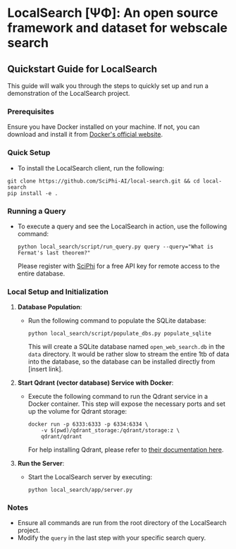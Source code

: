 # LocalSearch [ΨΦ]: An open source framework and dataset for webscale search

## Quickstart Guide for LocalSearch

This guide will walk you through the steps to quickly set up and run a demonstration of the LocalSearch project.

### Prerequisites

Ensure you have Docker installed on your machine. If not, you can download and install it from [Docker's official website](https://www.docker.com/).

### Quick Setup

- To install the LocalSearch client, run the following:

```shell
git clone https://github.com/SciPhi-AI/local-search.git && cd local-search
pip install -e .
```

### Running a Query

- To execute a query and see the LocalSearch in action, use the following command:
  
  ```shell
  python local_search/script/run_query.py query --query="What is Fermat's last theorem?"
  ```

  Please register with [SciPhi](https://www.sciphi.ai/) for a free API key for remote access to the entire database.

### Local Setup and Initialization

1. **Database Population**:
   - Run the following command to populate the SQLite database:

     ```shell
     python local_search/script/populate_dbs.py populate_sqlite
     ```

     This will create a SQLite database named `open_web_search.db` in the `data` directory. It would be rather slow to stream the entire 1tb of data into the database, so the database can be installed directly from [insert link].

2. **Start Qdrant (vector database) Service with Docker**:
   - Execute the following command to run the Qdrant service in a Docker container. This step will expose the necessary ports and set up the volume for Qdrant storage:

     ```shell
     docker run -p 6333:6333 -p 6334:6334 \
         -v $(pwd)/qdrant_storage:/qdrant/storage:z \
         qdrant/qdrant
     ```

     For help installing Qdrant, please refer to [their documentation here](https://qdrant.tech/documentation/quick-start/).

3. **Run the Server**:
   - Start the LocalSearch server by executing:

     ```shell
     python local_search/app/server.py
     ```

### Notes

- Ensure all commands are run from the root directory of the LocalSearch project.
- Modify the `query` in the last step with your specific search query.